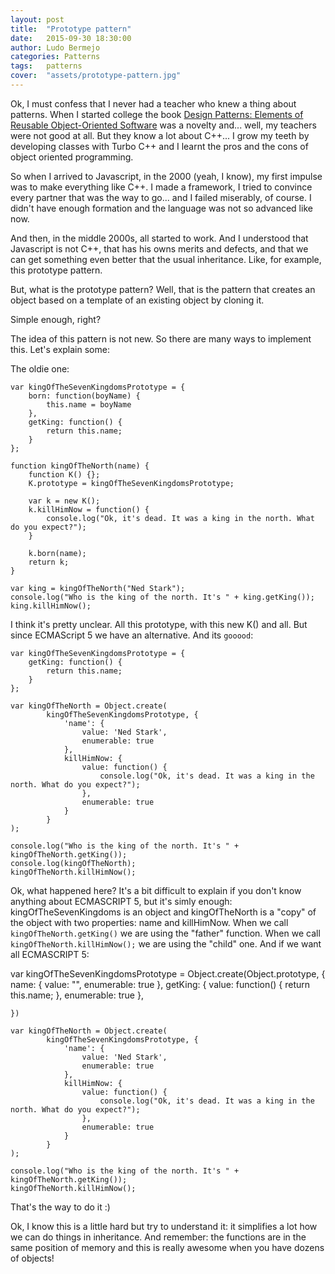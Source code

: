 ```yaml
---
layout: post
title:  "Prototype pattern"
date:   2015-09-30 18:30:00
author: Ludo Bermejo
categories: Patterns 
tags:	patterns 
cover:  "assets/prototype-pattern.jpg"
---
```


Ok, I must confess that I never had a teacher who knew a thing about patterns. When I started college the book [Design Patterns: Elements of Reusable Object-Oriented Software](https://en.wikipedia.org/wiki/Design_Patterns) was a novelty and... well, my teachers were not good at all. But they know a lot about C++... I grow my teeth by developing classes with Turbo C++ and I learnt the pros and the cons of object oriented programming.
    
So when I arrived to Javascript, in the 2000 (yeah, I know), my first impulse was to make everything like C++. I made a framework, I tried to convince every partner that was the way to go... and I failed miserably, of course. I didn't have enough formation and the language was not so advanced like now.

And then, in the middle 2000s, all started to work. And I understood that Javascript is not C++, that has his owns merits and defects, and that we can get something even better that the usual inheritance. Like, for example, this prototype pattern. 

But, what is the prototype pattern? Well, that is the pattern that creates an object based on a template of an existing object by cloning it.

Simple enough, right?

The idea of this pattern is not new. So there are many ways to implement this. Let's explain some:

The oldie one:

    var kingOfTheSevenKingdomsPrototype = {
        born: function(boyName) {
            this.name = boyName
        },
        getKing: function() {
            return this.name;
        }
    };

    function kingOfTheNorth(name) {
        function K() {};
        K.prototype = kingOfTheSevenKingdomsPrototype;

        var k = new K();
        k.killHimNow = function() {
            console.log("Ok, it's dead. It was a king in the north. What do you expect?");
        }

        k.born(name);
        return k;
    }

    var king = kingOfTheNorth("Ned Stark");
    console.log("Who is the king of the north. It's " + king.getKing());
    king.killHimNow();        
        
I think it's pretty unclear. All this prototype, with this new K() and all. But since ECMAScript 5 we have an alternative. And its `gooood`:

    var kingOfTheSevenKingdomsPrototype = {
        getKing: function() {
            return this.name;
        }
    };

    var kingOfTheNorth = Object.create(
            kingOfTheSevenKingdomsPrototype, {
                'name': {
                    value: 'Ned Stark',
                    enumerable: true
                },
                killHimNow: {
                    value: function() {
                        console.log("Ok, it's dead. It was a king in the north. What do you expect?");
                    },
                    enumerable: true
                }
            }
    );

    console.log("Who is the king of the north. It's " + kingOfTheNorth.getKing());
    console.log(kingOfTheNorth);
    kingOfTheNorth.killHimNow();


Ok, what happened here? It's a bit difficult to explain if you don't know anything about ECMASCRIPT 5, but it's simly enough: kingOfTheSevenKingdoms is an object and kingOfTheNorth is a "copy" of the object with two properties: name and killHimNow. When we call `kingOfTheNorth.getKing()` we are using the "father" function. When we call `kingOfTheNorth.killHimNow();` we are using the "child" one. And if we want all ECMASCRIPT 5:

   var kingOfTheSevenKingdomsPrototype = Object.create(Object.prototype, {
        name: {
            value: "",
            enumerable: true
        },
        getKing: {
            value: function() {
                return this.name;
            },
            enumerable: true
        },

    })

    var kingOfTheNorth = Object.create(
            kingOfTheSevenKingdomsPrototype, {
                'name': {
                    value: 'Ned Stark',
                    enumerable: true
                },
                killHimNow: {
                    value: function() {
                        console.log("Ok, it's dead. It was a king in the north. What do you expect?");
                    },
                    enumerable: true
                }
            }
    );

    console.log("Who is the king of the north. It's " + kingOfTheNorth.getKing());
    kingOfTheNorth.killHimNow();
    
That's the way to do it :)
    
Ok, I know this is a little hard but try to understand it: it simplifies a lot how we can do things in inheritance. And remember: the functions are in the same position of memory and this is really awesome when you have dozens of objects!      
        